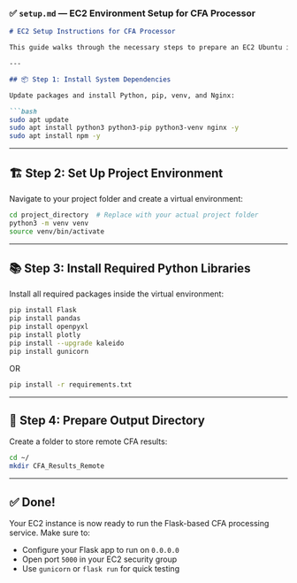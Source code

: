 ### ✅ `setup.md` — EC2 Environment Setup for CFA Processor

````markdown
# EC2 Setup Instructions for CFA Processor

This guide walks through the necessary steps to prepare an EC2 Ubuntu instance to run the CFA file processing API.

---

## 📦 Step 1: Install System Dependencies

Update packages and install Python, pip, venv, and Nginx:

```bash
sudo apt update
sudo apt install python3 python3-pip python3-venv nginx -y
sudo apt install npm -y
````

---

## 🏗️ Step 2: Set Up Project Environment

Navigate to your project folder and create a virtual environment:

```bash
cd project_directory  # Replace with your actual project folder
python3 -m venv venv
source venv/bin/activate
```

---

## 📚 Step 3: Install Required Python Libraries

Install all required packages inside the virtual environment:

```bash
pip install Flask
pip install pandas
pip install openpyxl
pip install plotly
pip install --upgrade kaleido
pip install gunicorn
```

OR

```bash
pip install -r requirements.txt
```

---

## 📁 Step 4: Prepare Output Directory

Create a folder to store remote CFA results:

```bash
cd ~/
mkdir CFA_Results_Remote
```

---

## ✅ Done!

Your EC2 instance is now ready to run the Flask-based CFA processing service.
Make sure to:

* Configure your Flask app to run on `0.0.0.0`
* Open port `5000` in your EC2 security group
* Use `gunicorn` or `flask run` for quick testing
